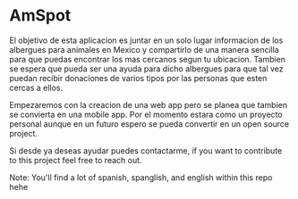 # AmSpot

El objetivo de esta aplicacion es juntar en un solo lugar informacion de los albergues para animales en Mexico y compartirlo de una manera sencilla para que puedas encontrar los mas cercanos segun tu ubicacion. Tambien se espera que pueda ser una ayuda para dicho albergues para que tal vez puedan recibir donaciones de varios tipos por las personas que esten cercas a ellos.

Empezaremos con la creacion de una web app pero se planea que tambien se convierta en una mobile app. Por el momento estara como un proyecto personal aunque en un futuro espero se pueda convertir en un open source project.

Si desde ya deseas ayudar puedes contactarme, if you want to contribute to this project feel free to reach out. 

Note: You'll find a lot of spanish, spanglish, and english within this repo hehe